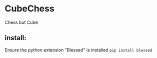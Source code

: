 # CubeChess
Chess but Cube




## install:
Ensure the python extension "Blessed" is installed
```pip install blessed```